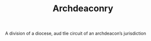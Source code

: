 ---
title: Archdeaconry
letter: A
permalink: "/definitions/archdeaconry.html"
body: A division of a diocese, aud tlie circuit of an archdeacon’s jurisdiction
published_at: '2018-07-07'
source: Black's Law Dictionary
layout: post
---
